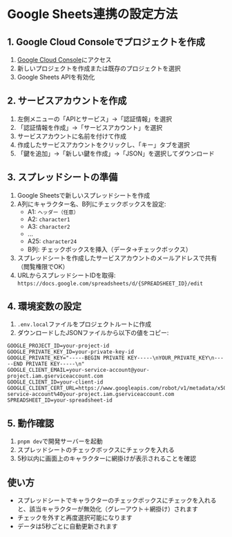 # Google Sheets連携の設定方法

## 1. Google Cloud Consoleでプロジェクトを作成

1. [Google Cloud Console](https://console.cloud.google.com/)にアクセス
2. 新しいプロジェクトを作成または既存のプロジェクトを選択
3. Google Sheets APIを有効化

## 2. サービスアカウントを作成

1. 左側メニューの「APIとサービス」→「認証情報」を選択
2. 「認証情報を作成」→「サービスアカウント」を選択
3. サービスアカウントに名前を付けて作成
4. 作成したサービスアカウントをクリックし、「キー」タブを選択
5. 「鍵を追加」→「新しい鍵を作成」→「JSON」を選択してダウンロード

## 3. スプレッドシートの準備

1. Google Sheetsで新しいスプレッドシートを作成
2. A列にキャラクター名、B列にチェックボックスを設定:
   - A1: `ヘッダー（任意）`
   - A2: `character1`
   - A3: `character2`
   - ...
   - A25: `character24`
   - B列: チェックボックスを挿入（データ→チェックボックス）
3. スプレッドシートを作成したサービスアカウントのメールアドレスで共有（閲覧権限でOK）
4. URLからスプレッドシートIDを取得:
   `https://docs.google.com/spreadsheets/d/{SPREADSHEET_ID}/edit`

## 4. 環境変数の設定

1. `.env.local`ファイルをプロジェクトルートに作成
2. ダウンロードしたJSONファイルから以下の値をコピー:

```env
GOOGLE_PROJECT_ID=your-project-id
GOOGLE_PRIVATE_KEY_ID=your-private-key-id
GOOGLE_PRIVATE_KEY="-----BEGIN PRIVATE KEY-----\nYOUR_PRIVATE_KEY\n-----END PRIVATE KEY-----\n"
GOOGLE_CLIENT_EMAIL=your-service-account@your-project.iam.gserviceaccount.com
GOOGLE_CLIENT_ID=your-client-id
GOOGLE_CLIENT_CERT_URL=https://www.googleapis.com/robot/v1/metadata/x509/your-service-account%40your-project.iam.gserviceaccount.com
SPREADSHEET_ID=your-spreadsheet-id
```

## 5. 動作確認

1. `pnpm dev`で開発サーバーを起動
2. スプレッドシートのチェックボックスにチェックを入れる
3. 5秒以内に画面上のキャラクターに網掛けが表示されることを確認

## 使い方

- スプレッドシートでキャラクターのチェックボックスにチェックを入れると、該当キャラクターが無効化（グレーアウト＋網掛け）されます
- チェックを外すと再度選択可能になります
- データは5秒ごとに自動更新されます